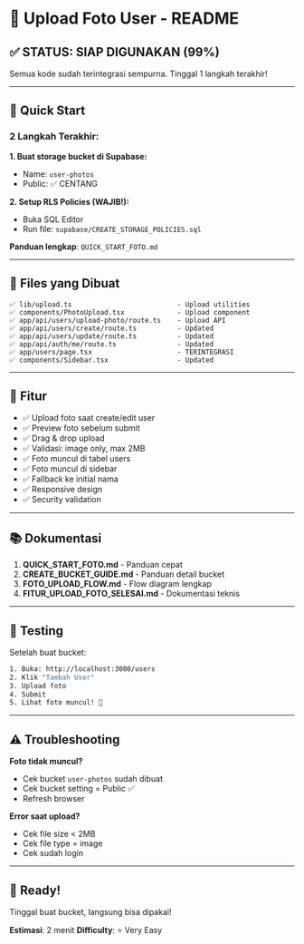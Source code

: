 # 📸 Upload Foto User - README

## ✅ STATUS: SIAP DIGUNAKAN (99%)

Semua kode sudah terintegrasi sempurna. Tinggal 1 langkah terakhir!

---

## 🚀 Quick Start

### **2 Langkah Terakhir:**

**1. Buat storage bucket di Supabase:**
- Name: `user-photos`
- Public: ✅ CENTANG

**2. Setup RLS Policies (WAJIB!):**
- Buka SQL Editor
- Run file: `supabase/CREATE_STORAGE_POLICIES.sql`

**Panduan lengkap**: `QUICK_START_FOTO.md`

---

## 📁 Files yang Dibuat

```
✅ lib/upload.ts                          - Upload utilities
✅ components/PhotoUpload.tsx             - Upload component  
✅ app/api/users/upload-photo/route.ts    - Upload API
✅ app/api/users/create/route.ts          - Updated
✅ app/api/users/update/route.ts          - Updated
✅ app/api/auth/me/route.ts               - Updated
✅ app/users/page.tsx                     - TERINTEGRASI
✅ components/Sidebar.tsx                 - Updated
```

---

## 🎯 Fitur

- ✅ Upload foto saat create/edit user
- ✅ Preview foto sebelum submit
- ✅ Drag & drop upload
- ✅ Validasi: image only, max 2MB
- ✅ Foto muncul di tabel users
- ✅ Foto muncul di sidebar
- ✅ Fallback ke initial nama
- ✅ Responsive design
- ✅ Security validation

---

## 📚 Dokumentasi

1. **QUICK_START_FOTO.md** - Panduan cepat
2. **CREATE_BUCKET_GUIDE.md** - Panduan detail bucket
3. **FOTO_UPLOAD_FLOW.md** - Flow diagram lengkap
4. **FITUR_UPLOAD_FOTO_SELESAI.md** - Dokumentasi teknis

---

## 🧪 Testing

Setelah buat bucket:

```bash
1. Buka: http://localhost:3000/users
2. Klik "Tambah User"
3. Upload foto
4. Submit
5. Lihat foto muncul! 🎉
```

---

## ⚠️ Troubleshooting

**Foto tidak muncul?**
- Cek bucket `user-photos` sudah dibuat
- Cek bucket setting = Public ✅
- Refresh browser

**Error saat upload?**
- Cek file size < 2MB
- Cek file type = image
- Cek sudah login

---

## 🎉 Ready!

Tinggal buat bucket, langsung bisa dipakai!

**Estimasi**: 2 menit
**Difficulty**: ⭐ Very Easy

